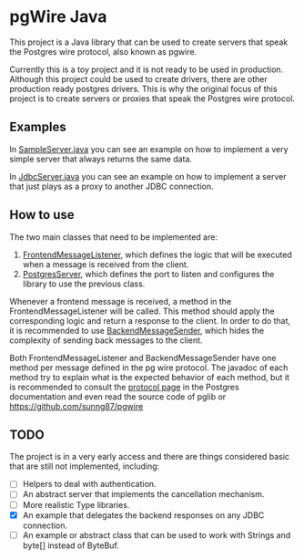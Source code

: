 # pgWire Java

This project is a Java library that can be used to create servers that speak the Postgres wire protocol, also known as
pgwire.

Currently this is a toy project and it is not ready to be used in production.
Although this project could be used to create drivers, there are other production ready
postgres drivers. This is why the original focus of this project is to create servers or
proxies that speak the Postgres wire protocol.


## Examples
In [SampleServer.java](src/test/java/pgwire/SampleServer.java) you can see an example on how to implement a very simple
server that always returns the same data.

In [JdbcServer.java](src/test/java/pgwire/JdbcServer.java) you can see an example on how to implement a server that
just plays as a proxy to another JDBC connection.

## How to use

The two main classes that need to be implemented are:
1. [FrontendMessageListener](src/main/java/pgwire/FrontendMessageListener.java),
   which defines the logic that will be executed when a message is received from the client.
2. [PostgresServer](src/main/java/pgwire/PostgresServer.java),
   which defines the port to listen and configures the library to use the previous class.

Whenever a frontend message is received, a method in the FrontendMessageListener will be called. 
This method should apply the corresponding logic and return a response to the client.
In order to do that, it is recommended to use [BackendMessageSender](src/main/java/pgwire/BackendMessageSender.java),
which hides the complexity of sending back messages to the client.

Both FrontendMessageListener and BackendMessageSender have one method per message defined in the pg wire protocol.
The javadoc of each method try to explain what is the expected behavior of each method, but it is recommended to
consult the [protocol page](https://www.postgresql.org/docs/current/protocol.html) in the Postgres documentation and
even read the source code of pglib or https://github.com/sunng87/pgwire

## TODO

The project is in a very early access and there are things considered basic that are still not implemented, including:

- [ ] Helpers to deal with authentication.
- [ ] An abstract server that implements the cancellation mechanism.
- [ ] More realistic Type libraries.
- [x] An example that delegates the backend responses on any JDBC connection.
- [ ] An example or abstract class that can be used to work with Strings and byte[] instead of ByteBuf.